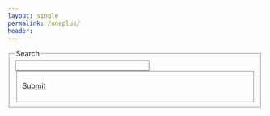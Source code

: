 ```yaml
---
layout: single
permalink: /oneplus/
header:
---
```

<form>
  <fieldset>
    <legend> Search </legend>
    <input type="text" size=30 id="search">   
  <fieldset>
<form>


<a href="#" class="btn--success"> Submit </a>
